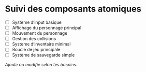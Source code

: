 # Suivi des composants atomiques

- [ ] Système d’input basique
- [ ] Affichage du personnage principal
- [ ] Mouvement du personnage
- [ ] Gestion des collisions
- [ ] Système d’inventaire minimal
- [ ] Boucle de jeu principale
- [ ] Système de sauvegarde simple

_Ajoute ou modifie selon tes besoins._
